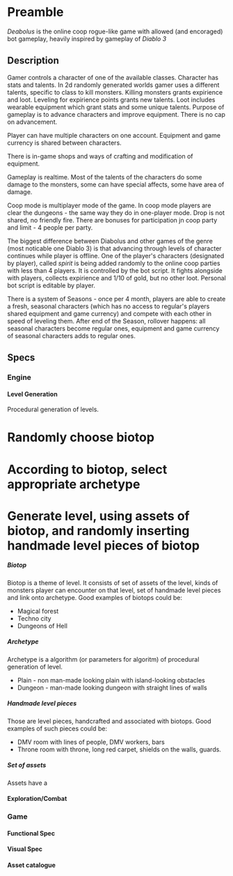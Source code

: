 # Preamble

*Deabolus* is the online coop rogue-like game with allowed (and encoraged) bot gameplay, heavily inspired by gameplay of *Diablo 3*

## Description

Gamer controls a character of one of the available classes. Character has stats and talents. In 2d randomly generated worlds gamer uses a different talents, specific to class to kill monsters. Killing monsters grants expirience and loot. Leveling for expirience points grants new talents. Loot includes wearable equipment which grant stats and some unique talents. Purpose of gameplay is to advance characters and improve equipment. There is no cap on advancement.

Player can have multiple characters on one account. Equipment and game currency is shared between characters.

There is in-game shops and ways of crafting and modification of equipment.

Gameplay is realtime. Most of the talents of the characters do some damage to the monsters, some can have special affects, some have area of damage.

Coop mode is multiplayer mode of the game. In coop mode players are clear the dungeons - the same way they do in one-player mode. Drop is not shared, no friendly fire. There are bonuses for participation jn coop party and limit - 4 people per party.

The biggest difference between Diabolus and other games of the genre (most noticable one Diablo 3) is that advancing through levels of character continues while player is offline. One of the player's characters (designated by player), called _spirit_ is being added randomly to the online coop parties with less than 4 players. It is controlled by the  bot script. It fights alongside with players, collects expirience and 1/10 of gold, but no other loot. Personal  bot script is editable by player.

There is a system of Seasons - once per 4 month, players are able to create a fresh, seasonal characters (which has no access to regular's players shared equipment and game currency) and compete with each other in speed of leveling them. After end of the Season, rollover happens: all seasonal characters become regular ones, equipment and game currency of seasonal characters adds to regular ones.





## Specs

### Engine

#### Level Generation

Procedural generation of levels. 

 # Randomly choose biotop
 # According to biotop, select appropriate archetype
 # Generate level, using assets of biotop, and randomly inserting handmade level pieces of biotop


##### Biotop

Biotop is a theme of level. It consists of set of assets of the level, kinds of monsters player can encounter on that level, set of handmade level pieces and link onto archetype. Good examples of biotops could be:
 
 * Magical forest
 * Techno city
 * Dungeons of Hell

##### Archetype

Archetype is a algorithm (or parameters for algoritm) of procedural generation of level.

 * Plain - non man-made looking plain with island-looking obstacles
 * Dungeon - man-made looking dungeon with straight lines of walls

##### Handmade level pieces

Those are level pieces, handcrafted and associated with biotops. Good examples of such pieces could be:

 * DMV room with lines of people, DMV workers, bars
 * Throne room with throne, long red carpet, shields on the walls, guards.

##### Set of assets

Assets have a 

#### Exploration/Combat


### Game

#### Functional Spec


#### Visual Spec


#### Asset catalogue
